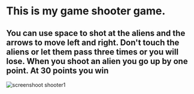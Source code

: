 # This is my game shooter game. 
## You can use space to shot at the aliens and the arrows to move left and right. Don't touch the aliens or let them pass three times or you will lose. When you shoot an alien you go up by one point. At 30 points you win  


![screenshoot shooter1](https://github.com/helloworld391/shooter_game/assets/142097555/602baa9f-2c87-4780-a213-67d6cddfa765)
